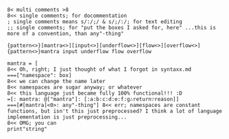 	8< multi comments >8
	8<< single comments; for docommentation
	; single comments means s/:/;/ & s/;/:/; for text editing
	;; single comments; for "put the boxes I asked for, here" ...this is more of a convention, than any"-thing"

	{pattern<>}[mantra<>][input<>][underflow<>][flow<>][overflow<>]
	{pattern<>}mantra input underflow flow overflow
	
	mantra = [
	8<< Oh, right; I just thought of what I forgot in syntaxx.md
	===["namespace": box]
	8<< we can change the name later
	8<< namespaces are sugar anyway; or whatever
	8<< this language just became fully 100% functional!!! :D
	=[: mantra: @["mantra"]: [:a:b:c:d:e:f:g∴return∵reason]]
	===[#[mantra]<0>: any"-thing"] 8<< err; namespaces are constant functions, but isn't this just preprocessed? I think a lot of language implementation is just preprocessing...
	8<< OMG; you can
	print"string"
